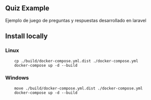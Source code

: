 
## Quiz Example

Ejemplo de juego de preguntas y respuestas desarrollado en laravel

## Install locally
### Linux
```shell
    cp ./build/docker-compose.yml.dist ./docker-compose.yml
    docker-compose up -d --build
```
### Windows
```shell
    move ./build/docker-compose.yml.dist ./docker-compose.yml
    docker-compose up -d --build
``` 
